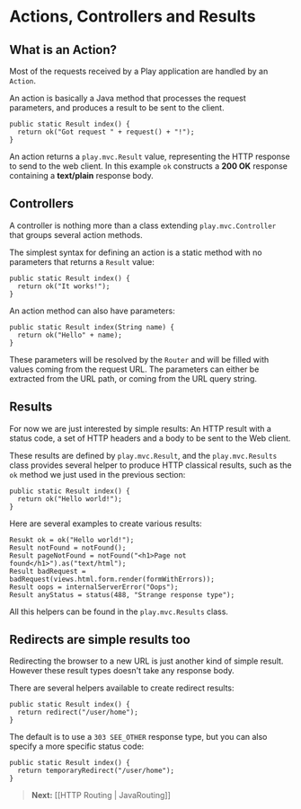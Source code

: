 # Actions, Controllers and Results

## What is an Action?

Most of the requests received by a Play application are handled by an `Action`. 

An action is basically a Java method that processes the request parameters, and produces a result to be sent to the client.

```
public static Result index() {
  return ok("Got request " + request() + "!");
}
```

An action returns a `play.mvc.Result` value, representing the HTTP response to send to the web client. In this example `ok` constructs a **200 OK** response containing a **text/plain** response body.

## Controllers 

A controller is nothing more than a class extending `play.mvc.Controller` that groups several action methods.

The simplest syntax for defining an action is a static method with no parameters that returns a `Result` value:

```
public static Result index() {
  return ok("It works!");
}
```

An action method can also have parameters:

```
public static Result index(String name) {
  return ok("Hello" + name);
}
```

These parameters will be resolved by the `Router` and will be filled with values coming from the request URL. The parameters can either be extracted from the URL path, or coming from the URL query string.

## Results

For now we are just interested by simple results: An HTTP result with a status code, a set of HTTP headers and a body to be sent to the Web client.

These results are defined by `play.mvc.Result`, and the `play.mvc.Results` class provides several helper to produce HTTP classical results, such as the `ok` method we just used in the previous section:

```
public static Result index() {
  return ok("Hello world!");
}
```

Here are several examples to create various results:

```
Resukt ok = ok("Hello world!");
Result notFound = notFound();
Result pageNotFound = notFound("<h1>Page not found</h1>").as("text/html");
Result badRequest = badRequest(views.html.form.render(formWithErrors));
Result oops = internalServerError("Oops");
Result anyStatus = status(488, "Strange response type");
```

All this helpers can be found in the `play.mvc.Results` class.

## Redirects are simple results too

Redirecting the browser to a new URL is just another kind of simple result. However these result types doesn't take any response body.

There are several helpers available to create redirect results:

```
public static Result index() {
  return redirect("/user/home");
}
```

The default is to use a `303 SEE_OTHER` response type, but you can also specify a more specific status code:

```
public static Result index() {
  return temporaryRedirect("/user/home");
}
```

> **Next:** [[HTTP Routing | JavaRouting]]


